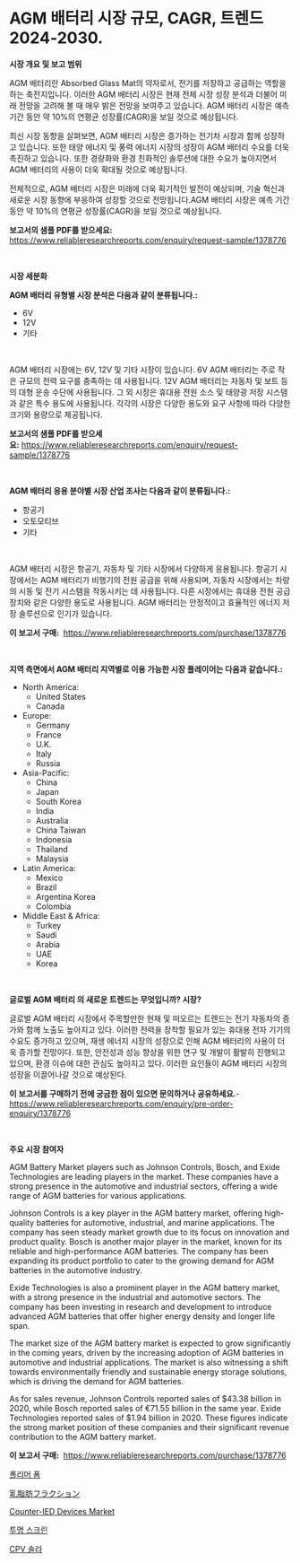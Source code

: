 <p><h1>AGM 배터리 시장 규모, CAGR, 트렌드 2024-2030.</h1></p><p><strong>시장 개요 및 보고 범위</strong></p>
<p><p>AGM 배터리란 Absorbed Glass Mat의 약자로서, 전기를 저장하고 공급하는 역할을 하는 축전지입니다. 이러한 AGM 배터리 시장은 현재 전체 시장 성장 분석과 더불어 미래 전망을 고려해 볼 때 매우 밝은 전망을 보여주고 있습니다. AGM 배터리 시장은 예측 기간 동안 약 10%의 연평균 성장률(CAGR)을 보일 것으로 예상됩니다. </p><p>최신 시장 동향을 살펴보면, AGM 배터리 시장은 증가하는 전기차 시장과 함께 성장하고 있습니다. 또한 태양 에너지 및 풍력 에너지 시장의 성장이 AGM 배터리 수요를 더욱 촉진하고 있습니다. 또한 경량화와 환경 친화적인 솔루션에 대한 수요가 높아지면서 AGM 배터리의 사용이 더욱 확대될 것으로 예상됩니다.</p><p>전체적으로, AGM 배터리 시장은 미래에 더욱 획기적인 발전이 예상되며, 기술 혁신과 새로운 시장 동향에 부응하여 성장할 것으로 전망됩니다.AGM 배터리 시장은 예측 기간 동안 약 10%의 연평균 성장률(CAGR)을 보일 것으로 예상됩니다.</p></p>
<p><strong>보고서의 샘플 PDF를 받으세요:</strong> <a href="https://www.reliableresearchreports.com/enquiry/request-sample/1378776">https://www.reliableresearchreports.com/enquiry/request-sample/1378776</a></p>
<p>&nbsp;</p>
<p><strong>시장 세분화</strong></p>
<p><strong>AGM 배터리 유형별 시장 분석은 다음과 같이 분류됩니다.:</strong></p>
<p><ul><li>6V</li><li>12V</li><li>기타</li></ul></p>
<p>&nbsp;</p>
<p><p>AGM 배터리 시장에는 6V, 12V 및 기타 시장이 있습니다. 6V AGM 배터리는 주로 작은 규모의 전력 요구를 충족하는 데 사용됩니다. 12V AGM 배터리는 자동차 및 보트 등의 대형 운송 수단에 사용됩니다. 그 외 시장은 휴대용 전원 소스 및 태양광 저장 시스템과 같은 특수 용도에 사용됩니다. 각각의 시장은 다양한 용도와 요구 사항에 따라 다양한 크기와 용량으로 제공됩니다.</p></p>
<p><strong>보고서의 샘플 PDF를 받으세요:</strong>&nbsp;<a href="https://www.reliableresearchreports.com/enquiry/request-sample/1378776">https://www.reliableresearchreports.com/enquiry/request-sample/1378776</a></p>
<p>&nbsp;</p>
<p><strong> AGM 배터리 응용 분야별 시장 산업 조사는 다음과 같이 분류됩니다.:</strong></p>
<p><ul><li>항공기</li><li>오토모티브</li><li>기타</li></ul></p>
<p>&nbsp;</p>
<p><p>AGM 배터리 시장은 항공기, 자동차 및 기타 시장에서 다양하게 응용됩니다. 항공기 시장에서는 AGM 배터리가 비행기의 전원 공급을 위해 사용되며, 자동차 시장에서는 차량의 시동 및 전기 시스템을 작동시키는 데 사용됩니다. 다른 시장에서는 휴대용 전원 공급 장치와 같은 다양한 용도로 사용됩니다. AGM 배터리는 안정적이고 효율적인 에너지 저장 솔루션으로 인기가 있습니다.</p></p>
<p><strong>이 보고서 구매:</strong>&nbsp; <a href="https://www.reliableresearchreports.com/purchase/1378776">https://www.reliableresearchreports.com/purchase/1378776</a></p>
<p>&nbsp;</p>
<p><strong>지역 측면에서 AGM 배터리 지역별로 이용 가능한 시장 플레이어는 다음과 같습니다.:</strong></p>
<p><ul>
    <li>
        North America:
        <ul>
            <li>United States</li>
            <li>Canada</li>
        </ul>
    </li>
    <li>
        Europe:
        <ul>
            <li>Germany</li>
            <li>France</li>
            <li>U.K.</li>
            <li>Italy</li>
            <li>Russia</li>
        </ul>
    </li>
    <li>
        Asia-Pacific:
        <ul>
            <li>China</li>
            <li>Japan</li>
            <li>South Korea</li>
            <li>India</li>
            <li>Australia</li>
            <li>China Taiwan</li>
            <li>Indonesia</li>
            <li>Thailand</li>
            <li>Malaysia</li>
        </ul>
    </li>
    <li>
        Latin America:
        <ul>
            <li>Mexico</li>
            <li>Brazil</li>
            <li>Argentina Korea</li>
            <li>Colombia</li>
        </ul>
    </li>
    <li>
        Middle East & Africa:
        <ul>
            <li>Turkey</li>
            <li>Saudi</li>
            <li>Arabia</li>
            <li>UAE</li>
            <li>Korea</li>
        </ul>
    </li>
    </ul></p>
<p>&nbsp;</p>
<p><strong>글로벌 AGM 배터리 의 새로운 트렌드는 무엇입니까? 시장?</strong></p>
<p><p>글로벌 AGM 배터리 시장에서 주목할만한 현재 및 떠오르는 트렌드는 전기 자동차의 증가와 함께 노출도 높아지고 있다. 이러한 전력을 장착할 필요가 있는 휴대용 전자 기기의 수요도 증가하고 있으며, 재생 에너지 시장의 성장으로 인해 AGM 배터리의 사용이 더욱 증가할 전망이다. 또한, 안전성과 성능 향상을 위한 연구 및 개발이 활발히 진행되고 있으며, 환경 이슈에 대한 관심도 높아지고 있다. 이러한 요인들이 AGM 배터리 시장의 성장을 이끌어나갈 것으로 예상된다.</p></p>
<p><strong>이 보고서를 구매하기 전에 궁금한 점이 있으면 문의하거나 공유하세요.</strong>- <a href="https://www.reliableresearchreports.com/enquiry/pre-order-enquiry/1378776">https://www.reliableresearchreports.com/enquiry/pre-order-enquiry/1378776</a></p>
<p>&nbsp;</p>
<p><strong>주요 시장 참여자</strong></p>
<p><p>AGM Battery Market players such as Johnson Controls, Bosch, and Exide Technologies are leading players in the market. These companies have a strong presence in the automotive and industrial sectors, offering a wide range of AGM batteries for various applications.</p><p>Johnson Controls is a key player in the AGM battery market, offering high-quality batteries for automotive, industrial, and marine applications. The company has seen steady market growth due to its focus on innovation and product quality. Bosch is another major player in the market, known for its reliable and high-performance AGM batteries. The company has been expanding its product portfolio to cater to the growing demand for AGM batteries in the automotive industry.</p><p>Exide Technologies is also a prominent player in the AGM battery market, with a strong presence in the industrial and automotive sectors. The company has been investing in research and development to introduce advanced AGM batteries that offer higher energy density and longer life span.</p><p>The market size of the AGM battery market is expected to grow significantly in the coming years, driven by the increasing adoption of AGM batteries in automotive and industrial applications. The market is also witnessing a shift towards environmentally friendly and sustainable energy storage solutions, which is driving the demand for AGM batteries.</p><p>As for sales revenue, Johnson Controls reported sales of $43.38 billion in 2020, while Bosch reported sales of €71.55 billion in the same year. Exide Technologies reported sales of $1.94 billion in 2020. These figures indicate the strong market position of these companies and their significant revenue contribution to the AGM battery market.</p></p>
<p><strong>이 보고서 구매:</strong>&nbsp;&nbsp;<a href="https://www.reliableresearchreports.com/purchase/1378776">https://www.reliableresearchreports.com/purchase/1378776</a></p>
<p><p><a href="https://medium.com/@joespinka88967/%ED%8F%B4%EB%A6%AC%EB%A8%B8-%EB%B0%9C%ED%8F%AC%EC%B2%B4-%EC%8B%9C%EC%9E%A5%EC%9D%80-%EC%8B%9C%EC%9E%A5-%EC%A0%90%EC%9C%A0%EC%9C%A8-%EC%8B%9C%EC%9E%A5-%EB%8F%99%ED%96%A5-%EB%B0%8F-%EC%8B%9C%EC%9E%A5-%EC%84%B1%EC%9E%A5%EC%97%90-%EB%8C%80%ED%95%9C-%EC%A0%95%EB%B3%B4%EB%A5%BC-%EC%A0%9C%EA%B3%B5%ED%95%A9%EB%8B%88%EB%8B%A4-29303772ab38">폴리머 폼</a></p><p><a href="https://medium.com/@vedakuvlis2023/%E3%83%9F%E3%83%AB%E3%82%AF%E8%84%82%E8%82%AA%E5%88%86%E5%B8%82%E5%A0%B4-%E7%A8%AE%E9%A1%9E-%E7%94%A8%E9%80%94-%E5%9C%B0%E7%90%86%E3%81%AB%E3%82%88%E3%82%8B%E5%8C%85%E6%8B%AC%E7%9A%84%E8%A9%95%E4%BE%A1-545ebaab84bd">乳脂肪フラクション</a></p><p><a href="https://issuu.com/reportprime-2/docs/counter-ied-devices-market-size-2030.pptx">Counter-IED Devices Market</a></p><p><a href="https://medium.com/@rudyswaniafgwski56664/%ED%88%AC%EB%AA%85-%EC%8A%A4%ED%81%AC%EB%A6%B0-%EC%8B%9C%EC%9E%A5-%EC%A0%90%EC%9C%A0%EC%9C%A8-%EB%B3%80%ED%99%94%EC%99%80-%EC%8B%9C%EC%9E%A5-%EC%84%B1%EC%9E%A5-%EC%B6%94%EC%9D%B4-2024%EB%85%84-2031%EB%85%84-d70312d67f54">투명 스크린</a></p><p><a href="https://github.com/bunxhcci35271755/Market-Research-Report-List-1/blob/main/6209284758.md">CPV 솔라</a></p></p>
